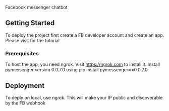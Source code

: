  
Facebook messenger chatbot

## Getting Started

To deploy the project first create a FB developer account and create an app.
Please visit for the tutorial

### Prerequisites
To host the app, you need ngrok. Visit https://ngrok.com to install it.
Install pymessenger version 0.0.7.0 using pip install pymessenger==0.0.7.0



## Deployment

To deply on local, use ngrok. This will make your IP public and discoverable by the FB webhook
